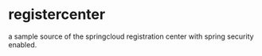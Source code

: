 # registercenter

a sample source of the springcloud registration center with spring security enabled.
